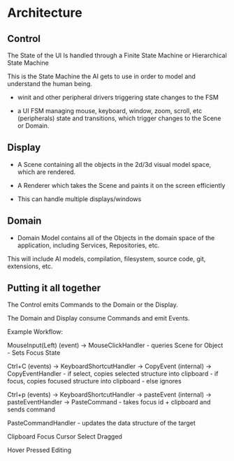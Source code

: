 # Architecture

## Control
The State of the UI Is handled through a
Finite State Machine or Hierarchical State Machine

This is the State Machine the AI gets to use in order to model and understand the human being.

- winit and other peripheral drivers triggering state changes to the FSM

- a UI FSM managing mouse, keyboard, window, zoom, scroll, etc (peripherals) state and transitions, which trigger changes to the Scene or Domain.

## Display 
- A Scene containing all the objects in the 2d/3d visual model space, which are rendered.

- A Renderer which takes the Scene and paints it on the screen efficiently

- This can handle multiple displays/windows

## Domain

- Domain Model contains all of the Objects in the domain space of the application, including Services, Repositories, etc.

This will include AI models, compilation, filesystem, source code, git, extensions, etc.

## Putting it all together

The Control emits Commands to the Domain or the Display.

The Domain and Display consume Commands and emit Events.

Example Workflow: 

MouseInput(Left) (event) -> MouseClickHandler
    - queries Scene for Object
    - Sets Focus State

Ctrl+C (events) -> KeyboardShortcutHandler -> CopyEvent (internal) -> CopyEventHandler
    - if select, copies selected structure into clipboard
    - if focus, copies focused structure into clipboard
    - else ignores

Ctrl+p (events) -> KeyboardShortcutHandler -> pasteEvent (internal) -> pasteEventHandler -> PasteCommand
    - takes focus id + clipboard and sends command

PasteCommandHandler
    - updates the data structure of the target


Clipboard
Focus
Cursor
Select
Dragged

Hover
Pressed
Editing